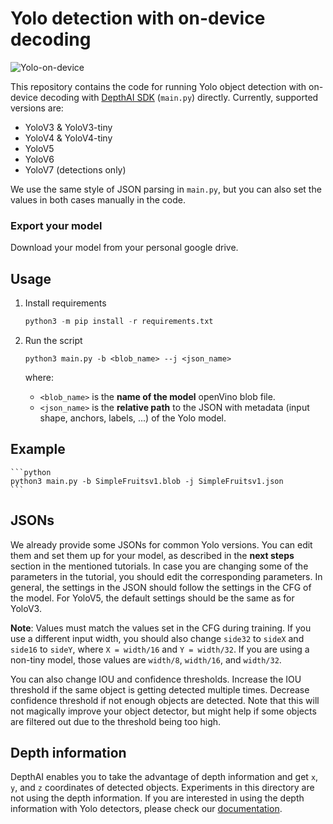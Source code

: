 # Yolo detection with on-device decoding

![Yolo-on-device](https://user-images.githubusercontent.com/56075061/144863222-a52be87e-b1f0-4a0a-b39b-f865bbb6e4a4.png)

This repository contains the code for running Yolo object detection with on-device decoding with [DepthAI SDK](https://docs.luxonis.com/projects/sdk/en/latest/) (`main.py`)  directly. Currently, supported versions are:

* YoloV3 & YoloV3-tiny
* YoloV4 & YoloV4-tiny
* YoloV5
* YoloV6
* YoloV7 (detections only)

We use the same style of JSON parsing in `main.py`, but you can also set the values in both cases manually in the code.


### Export your model

Download your model from your personal google drive.

## Usage

1. Install requirements
	```python
	python3 -m pip install -r requirements.txt
	```
2. Run the script
    ```
    python3 main.py -b <blob_name> --j <json_name>
    ```
    where:

    * `<blob_name>` is the **name of the model** openVino blob file.
    * `<json_name>` is the **relative path** to the JSON with metadata (input shape, anchors, labels, ...) of the Yolo model.

## Example
   
    ```python
    python3 main.py -b SimpleFruitsv1.blob -j SimpleFruitsv1.json
    ```

## JSONs

We already provide some JSONs for common Yolo versions. You can edit them and set them up for your model, as described in the **next steps** section in the mentioned tutorials. In case you are changing some of the parameters in the tutorial, you should edit the corresponding parameters. In general, the settings in the JSON should follow the settings in the CFG of the model. For YoloV5, the default settings should be the same as for YoloV3.

**Note**: Values must match the values set in the CFG during training. If you use a different input width, you should also change `side32` to `sideX` and `side16` to `sideY`, where `X = width/16` and `Y = width/32`. If you are using a non-tiny model, those values are `width/8`, `width/16`, and `width/32`.

You can also change IOU and confidence thresholds. Increase the IOU threshold if the same object is getting detected multiple times. Decrease confidence threshold if not enough objects are detected. Note that this will not magically improve your object detector, but might help if some objects are filtered out due to the threshold being too high.

## Depth information

DepthAI enables you to take the advantage of depth information and get `x`, `y`, and `z` coordinates of detected objects. Experiments in this directory are not using the depth information. If you are interested in using the depth information with Yolo detectors, please check our [documentation](https://docs.luxonis.com/projects/api/en/latest/samples/SpatialDetection/spatial_tiny_yolo/#rgb-tinyyolo-with-spatial-data).

